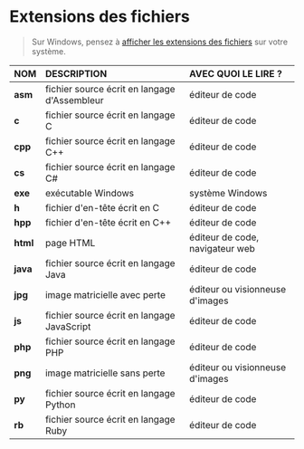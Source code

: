 # Extensions des fichiers

> Sur Windows, pensez à [afficher les extensions des fichiers](https://www.youtube.com/watch?v=ac1WdzSqatw) sur votre système.

|NOM|DESCRIPTION|AVEC QUOI LE LIRE ?|
|:--|:--|:--|
|**asm**|fichier source écrit en langage d'Assembleur|éditeur de code|
|**c**|fichier source écrit en langage C|éditeur de code|
|**cpp**|fichier source écrit en langage C++|éditeur de code|
|**cs**|fichier source écrit en langage C#|éditeur de code|
|**exe**|exécutable Windows|système Windows|
|**h**|fichier d'en-tête écrit en C|éditeur de code|
|**hpp**|fichier d'en-tête écrit en C++|éditeur de code|
|**html**|page HTML|éditeur de code, navigateur web|
|**java**|fichier source écrit en langage Java|éditeur de code|
|**jpg**|image matricielle avec perte|éditeur ou visionneuse d'images|
|**js**|fichier source écrit en langage JavaScript|éditeur de code|
|**php**|fichier source écrit en langage PHP|éditeur de code|
|**png**|image matricielle sans perte|éditeur ou visionneuse d'images|
|**py**|fichier source écrit en langage Python|éditeur de code|
|**rb**|fichier source écrit en langage Ruby|éditeur de code|
